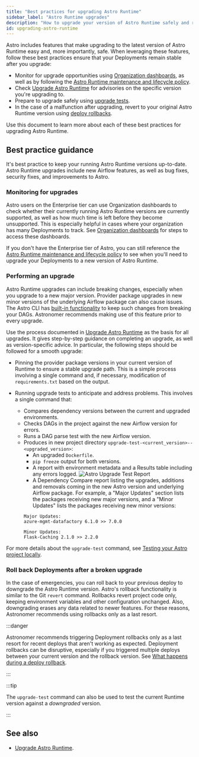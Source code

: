```yaml
---
title: "Best practices for upgrading Astro Runtime"
sidebar_label: "Astro Runtime upgrades"
description: "How to upgrade your version of Astro Runtime safely and rollback if necessary."
id: upgrading-astro-runtime
---
```


Astro includes features that make upgrading to the latest version of Astro Runtime easy and, more importantly, safe. When leveraging these features, follow these best practices ensure that your Deployments remain stable after you upgrade:

- Monitor for upgrade opportunities using [Organization dashboards](https://www.astronomer.io/docs/astro/organization-dashboard), as well as by following the [Astro Runtime maintenance and lifecycle policy](https://www.astronomer.io/docs/astro/runtime-version-lifecycle-policy). 
- Check [Upgrade Astro Runtime](https://docs.astronomer.io/astro/upgrade-runtime) for advisories on the specific version you're upgrading to.
- Prepare to upgrade safely using [upgrade tests](https://www.astronomer.io/docs/astro/cli/test-your-astro-project-locally#test-before-an-astro-runtime-upgrade). 
- In the case of a malfunction after upgrading, revert to your original Astro Runtime version using [deploy rollbacks](https://www.astronomer.io/docs/astro/deploy-history).

Use this document to learn more about each of these best practices for upgrading Astro Runtime.

## Best practice guidance

It's best practice to keep your running Astro Runtime versions up-to-date. Astro Runtime upgrades include new Airflow features, as well as bug fixes, security fixes, and improvements to Astro. 

### Monitoring for upgrades

Astro users on the Enterprise tier can use Organization dashboards to check whether their currently running Astro Runtime versions are currently supported, as well as how much time is left before they become unsupported. This is especially helpful in cases where your organization has many Deployments to track. See [Organization dashboards](https://docs.astronomer.io/astro/organization-dashboard#deployment-detail) for steps to access these dashboards.

If you don't have the Enterprise tier of Astro, you can still reference the [Astro Runtime maintenance and lifecycle policy](https://docs.astronomer.io/astro/runtime-version-lifecycle-policy#astro-runtime-maintenance-policy) to see when you'll need to upgrade your Deployments to a new version of Astro Runtime.

### Performing an upgrade

Astro Runtime upgrades can include breaking changes, especially when you upgrade to a new major version. Provider package upgrades in new minor versions of the underlying Airflow package can also cause issues. The Astro CLI has [built-in functionality](https://docs.astronomer.io/astro/cli/test-your-astro-project-locally#test-before-an-astro-runtime-upgrade) to keep such changes from breaking your DAGs. Astronomer recommends making use of this feature prior to every upgrade.

Use the process documented in [Upgrade Astro Runtime](https://www.astronomer.io/docs/astro/upgrade-runtime#step-3-optional-run-upgrade-tests-with-the-astro-cli) as the basis for all upgrades. It gives step-by-step guidance on completing an upgrade, as well as version-specific advice. In particular, the following steps should be followed for a smooth upgrade:
- Pinning the provider package versions in your current version of Runtime to ensure a stable upgrade path. This is a simple process involving a single command and, if necessary, modification of `requirements.txt` based on the output.
- Running upgrade tests to anticipate and address problems. This involves a single command that:

	- Compares dependency versions between the current and upgraded environments.
	- Checks DAGs in the project against the new Airflow version for errors.
	- Runs a DAG parse test with the new Airflow version.
	- Produces in new project directory `upgrade-test-<current_version>--<upgraded_version>`:
		- An upgraded `Dockerfile`.
		- `pip freeze` output for both versions.
		- A report with environment metadata and a Results table including any errors logged.
		![Astro Upgrade Test Report](/img/guides/astro-upgrade_test_report.png)
		- A Dependency Compare report listing the upgrades, additions and removals coming in the new Astro version and underlying Airflow package. For example, a "Major Updates" section lists the packages receiving new major versions, and a "Minor Updates" lists the packages receiving new minor versions:
		```text
		Major Updates:
		azure-mgmt-datafactory 6.1.0 >> 7.0.0

		Minor Updates:
		Flask-Caching 2.1.0 >> 2.2.0
		```

For more details about the `upgrade-test` command, see [Testing your Astro project locally](https://docs.astronomer.io/astro/cli/test-your-astro-project-locally#test-before-an-astro-runtime-upgrade).

### Roll back Deployments after a broken upgrade
In the case of emergencies, you can roll back to your previous deploy to downgrade the Astro Runtime version. Astro's rollback functionality is similar to the Git `revert` command. Rollbacks revert project code only, keeping environment variables and other configuration unchanged. Also, downgrading erases any data related to newer features. For these reasons, Astronomer recommends using rollbacks only as a last resort.


:::danger

Astronomer recommends triggering Deployment rollbacks only as a last resort for recent deploys that aren't working as expected. Deployment rollbacks can be disruptive, especially if you triggered multiple deploys between your current version and the rollback version. See [What happens during a deploy rollback](https://docs.astronomer.io/astro/upgrade-runtime#step-3-optional-run-upgrade-tests-with-the-astro-cli:~:text=What%20happens%20during%20a%20deploy%20rollback).

:::

:::tip

The `upgrade-test` command can also be used to test the current Runtime version against a _downgraded_ version.

:::

## See also 

- [Upgrade Astro Runtime](https://docs.astronomer.io/astro/upgrade-runtime#step-3-optional-run-upgrade-tests-with-the-astro-cli).

